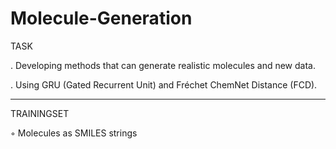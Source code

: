 # Molecule-Generation

 TASK

. Developing methods that can generate realistic molecules and new data.

. Using GRU (Gated Recurrent Unit) and Fréchet ChemNet Distance (FCD).

----------------------------------------------------------------------------


 TRAININGSET


◦ Molecules as SMILES strings
